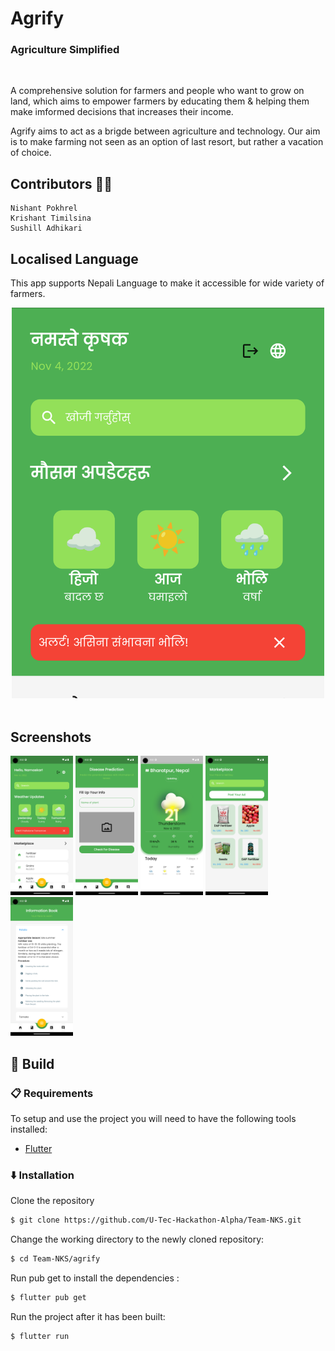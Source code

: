 # Agrify 
### Agriculture Simplified

<br>

A comprehensive solution for farmers and people who want to grow on land, which aims to empower farmers by educating them & helping them make imformed decisions that increases their income.

Agrify aims to act as a brigde between agriculture and technology. Our aim is to make farming not seen as an option of last resort, but rather a vacation of choice.

## Contributors 👨‍💻
```
Nishant Pokhrel             
Krishant Timilsina   
Sushill Adhikari
```

## Localised Language

This app supports Nepali Language to make it accessible for wide variety of farmers.
<br>
<center><img src="agrify/assets/screens/language_crop.png" width="500" /></center>
<br>

## Screenshots
<p float="left">
  <img src="agrify/assets/screens/screen.png" width="100" />
  <img src="agrify/assets/screens/screen1.png" width="100" /> 
  <img src="agrify/assets/screens/screen2.png" width="100" />
  <img src="agrify/assets/screens/screen3.png" width="100" />
  <img src="agrify/assets/screens/screen4.png" width="100" />


</p>



## 🔨 Build

###  📋 Requirements

To setup and use the project you will need to have the following tools installed:
 - [Flutter](https://docs.flutter.dev/get-started/install)

###  ⬇️ Installation

Clone the repository

```bash
$ git clone https://github.com/U-Tec-Hackathon-Alpha/Team-NKS.git
```


Change the working directory to the newly cloned repository:

```bash
$ cd Team-NKS/agrify
```

Run pub get to install the dependencies :

```bash
$ flutter pub get

```

Run the project after it has been built:

```bash
$ flutter run
```
